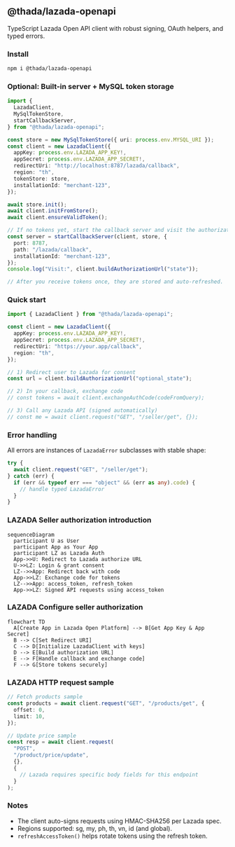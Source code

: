 ## @thada/lazada-openapi

TypeScript Lazada Open API client with robust signing, OAuth helpers, and typed errors.

### Install

```bash
npm i @thada/lazada-openapi
```

### Optional: Built-in server + MySQL token storage

```ts
import {
  LazadaClient,
  MySqlTokenStore,
  startCallbackServer,
} from "@thada/lazada-openapi";

const store = new MySqlTokenStore({ uri: process.env.MYSQL_URI });
const client = new LazadaClient({
  appKey: process.env.LAZADA_APP_KEY!,
  appSecret: process.env.LAZADA_APP_SECRET!,
  redirectUri: "http://localhost:8787/lazada/callback",
  region: "th",
  tokenStore: store,
  installationId: "merchant-123",
});

await store.init();
await client.initFromStore();
await client.ensureValidToken();

// If no tokens yet, start the callback server and visit the authorization URL
const server = startCallbackServer(client, store, {
  port: 8787,
  path: "/lazada/callback",
  installationId: "merchant-123",
});
console.log("Visit:", client.buildAuthorizationUrl("state"));

// After you receive tokens once, they are stored and auto-refreshed.
```

### Quick start

```ts
import { LazadaClient } from "@thada/lazada-openapi";

const client = new LazadaClient({
  appKey: process.env.LAZADA_APP_KEY!,
  appSecret: process.env.LAZADA_APP_SECRET!,
  redirectUri: "https://your.app/callback",
  region: "th",
});

// 1) Redirect user to Lazada for consent
const url = client.buildAuthorizationUrl("optional_state");

// 2) In your callback, exchange code
// const tokens = await client.exchangeAuthCode(codeFromQuery);

// 3) Call any Lazada API (signed automatically)
// const me = await client.request("GET", "/seller/get", {});
```

### Error handling

All errors are instances of `LazadaError` subclasses with stable shape:

```ts
try {
  await client.request("GET", "/seller/get");
} catch (err) {
  if (err && typeof err === "object" && (err as any).code) {
    // handle typed LazadaError
  }
}
```

### LAZADA Seller authorization introduction

```mermaid
sequenceDiagram
  participant U as User
  participant App as Your App
  participant LZ as Lazada Auth
  App->>U: Redirect to Lazada authorize URL
  U->>LZ: Login & grant consent
  LZ-->>App: Redirect back with code
  App->>LZ: Exchange code for tokens
  LZ-->>App: access_token, refresh_token
  App->>LZ: Signed API requests using access_token
```

### LAZADA Configure seller authorization

```mermaid
flowchart TD
  A[Create App in Lazada Open Platform] --> B[Get App Key & App Secret]
  B --> C[Set Redirect URI]
  C --> D[Initialize LazadaClient with keys]
  D --> E[Build authorization URL]
  E --> F[Handle callback and exchange code]
  F --> G[Store tokens securely]
```

### LAZADA HTTP request sample

```ts
// Fetch products sample
const products = await client.request("GET", "/products/get", {
  offset: 0,
  limit: 10,
});

// Update price sample
const resp = await client.request(
  "POST",
  "/product/price/update",
  {},
  {
    // Lazada requires specific body fields for this endpoint
  }
);
```

### Notes

- The client auto-signs requests using HMAC-SHA256 per Lazada spec.
- Regions supported: sg, my, ph, th, vn, id (and global).
- `refreshAccessToken()` helps rotate tokens using the refresh token.
